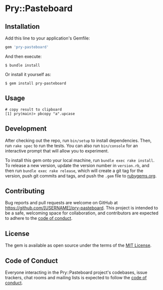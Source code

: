 # Pry::Pasteboard

## Installation

Add this line to your application's Gemfile:

```ruby
gem 'pry-pasteboard'
```

And then execute:

    $ bundle install

Or install it yourself as:

    $ gem install pry-pasteboard

## Usage

```
# copy result to clipboard
[1] pry(main)> pbcopy "a".upcase
```

## Development

After checking out the repo, run `bin/setup` to install dependencies. Then, run `rake spec` to run the tests. You can also run `bin/console` for an interactive prompt that will allow you to experiment.

To install this gem onto your local machine, run `bundle exec rake install`. To release a new version, update the version number in `version.rb`, and then run `bundle exec rake release`, which will create a git tag for the version, push git commits and tags, and push the `.gem` file to [rubygems.org](https://rubygems.org).

## Contributing

Bug reports and pull requests are welcome on GitHub at https://github.com/[USERNAME]/pry-pasteboard. This project is intended to be a safe, welcoming space for collaboration, and contributors are expected to adhere to the [code of conduct](https://github.com/[USERNAME]/pry-pasteboard/blob/master/CODE_OF_CONDUCT.md).


## License

The gem is available as open source under the terms of the [MIT License](https://opensource.org/licenses/MIT).

## Code of Conduct

Everyone interacting in the Pry::Pasteboard project's codebases, issue trackers, chat rooms and mailing lists is expected to follow the [code of conduct](https://github.com/[USERNAME]/pry-pasteboard/blob/master/CODE_OF_CONDUCT.md).
